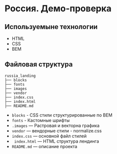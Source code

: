 # Россия. Демо-проверка #
## Используемыне технологии ##
* HTML
* CSS
* BEM

## Файловая структура
```
russia_landing
├── blocks
├── fonts
├── images
├── vendor
├── index.css
├── index.html
├── README.md
```

* ```blocks``` - CSS стили структурированные по BEM
* ```fonts``` - Кастомные шрифты
* ```.images``` — Растровая и векторна графика
* ```vendor```  — вендорные стили - normalize.css
* ```index.css``` — основной файл стилей
* ``` index.html``` — HTML структура лендинга
* ```README.md``` — описание проекта


